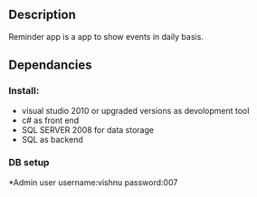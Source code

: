
## Description
Reminder app is a app to show events in daily basis.

## Dependancies

### Install:
- visual studio 2010 or upgraded versions as devolopment tool
- c# as front end 
- SQL SERVER 2008 for data storage
- SQL as backend

### DB setup
*Admin user
username:vishnu
password:007 
    
